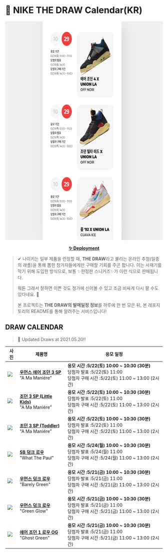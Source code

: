 # 👟 NIKE THE DRAW Calendar(KR)

<div align="center">
  <a href="https://junhoyeo.github.io/NIKE-THE-DRAW-Calendar/">
    <img src="./docs/images/preview.png" alt="Preview image of deployed application" height="700px" width="700px" />
  </a>
</div>

<p align="center">
  <a href="https://junhoyeo.github.io/NIKE-THE-DRAW-Calendar/index.html">
    <strong>✨ Deployment</strong>
  </a>
</p>

> ✔ 나이키는 일부 제품을 런칭할 때, **THE DRAW**라고 불리는 온라인 추첨(일종의 래플)을 통해 뽑힌 참가자들에게만 구매할 기회를 주곤 합니다. 이는 사재기를 막기 위해 도입한 방식으로, 보통 ✨한정판 스니커즈✨가 이런 식으로 판매됩니다.
>
> 뭐튼 그래서 잘하면 이쁜 것도 정가에 신어볼 수 있고 조금 비싸게 다시 팔 수도 있다네요. 🤭
>
> 본 프로젝트는 **THE DRAW의 발매일정 정보**를 하루에 한 번 모은 뒤, 본 레포지토리의 README를 통해 알려주는 서비스입니다!

## DRAW CALENDAR

<!-- DRAW CALENDAR: START -->

> 👟 Updated Draws at 2021.05.20‼️

| 사진 | 제품명 | 응모 일정 |
| --- | ---- | ------- |
| <img src="https://static-breeze.nike.co.kr/kr/ko_kr/cmsstatic/product/DH3434-110/29d50c8a-dc73-4666-8a85-faf082aa5794_primary.jpg?snkrBrowse" width="256" /> | <a href="https://www.nike.com/kr/launch/t/women/fw/basketball/DH3434-110/trub11/wmns-air-jordan-3-retro-sp"><strong>우먼스 에어 조던 3 SP</strong><br /></a> "A Ma Maniére" | <strong>응모 시간 :5/22(토) 10:00 ~ 10:30 (30분)</strong><br />당첨자 발표 :5/22(토) 11:00<br />당첨자 구매 시간 :5/22(토) 11:00 ~ 13:00 (2시간) |
| <img src="https://static-breeze.nike.co.kr/kr/ko_kr/cmsstatic/product/DJ0718-110/15b53a50-f7eb-4fdd-98bf-8424cbc201da_primary.jpg?snkrBrowse" width="256" /> | <a href="https://www.nike.com/kr/launch/t/little-kids/fw/basketball/DJ0718-110/zykk55/jordan-3-retro-sp-ps"><strong>조던 3 SP (Little Kids)</strong><br /></a> "A Ma Maniére" | <strong>응모 시간 :5/22(토) 10:00 ~ 10:30 (30분)</strong><br />당첨자 발표 :5/22(토) 11:00<br />당첨자 구매 시간 :5/22(토) 11:00 ~ 13:00 (2시간) |
| <img src="https://static-breeze.nike.co.kr/kr/ko_kr/cmsstatic/product/DJ0719-110/319531d8-e814-4587-a30f-f2229940199a_primary.jpg?snkrBrowse" width="256" /> | <a href="https://www.nike.com/kr/launch/t/baby/fw/basketball/DJ0719-110/qbex70/jordan-3-retro-sp-td"><strong>조던 3 SP (Toddler)</strong><br /></a> "A Ma Maniére" | <strong>응모 시간 :5/22(토) 10:00 ~ 10:30 (30분)</strong><br />당첨자 발표 :5/22(토) 11:00<br />당첨자 구매 시간 :5/22(토) 11:00 ~ 13:00 (2시간) |
| <img src="https://static-breeze.nike.co.kr/kr/ko_kr/cmsstatic/product/CZ2239-600/3457b7cb-1e95-478a-b049-74f635d781ce_primary.jpg?snkrBrowse" width="256" /> | <a href="https://www.nike.com/kr/launch/t/adult-unisex/fw/action-outdoor/CZ2239-600/hcmd90/nike-sb-dunk-low-pro-qs"><strong>SB 덩크 로우</strong><br /></a> "What The Paul" | <strong>응모 시간 :5/24(월) 10:00 ~ 10:30 (30분)</strong><br />당첨자 발표 :5/24(월) 11:00<br />당첨자 구매 시간 :5/24(월) 11:00 ~ 13:00 (2시간) |
| <img src="https://static-breeze.nike.co.kr/kr/ko_kr/cmsstatic/product/DD1503-104/536f04d3-1a0e-474b-875f-166499fc9905_primary.jpg?snkrBrowse" width="256" /> | <a href="https://www.nike.com/kr/launch/t/women/fw/nike-sportswear/DD1503-104/qmbd72/w-nike-dunk-low"><strong>우먼스 덩크 로우</strong><br /></a> "Barely Green" | <strong>응모 시간 :5/21(금) 10:00 ~ 10:30 (30분)</strong><br />당첨자 발표 :5/21(금) 11:00<br />당첨자 구매 시간 :5/21(금) 11:00 ~ 13:00 (2시간) |
| <img src="https://static-breeze.nike.co.kr/kr/ko_kr/cmsstatic/product/DD1503-105/2584e14f-f867-4795-a24b-18d3a61fceb8_primary.jpg?snkrBrowse" width="256" /> | <a href="https://www.nike.com/kr/launch/t/women/fw/nike-sportswear/DD1503-105/syyz22/w-nike-dunk-low"><strong>우먼스 덩크 로우</strong><br /></a> "Green Glow" | <strong>응모 시간 :5/21(금) 10:00 ~ 10:30 (30분)</strong><br />당첨자 발표 :5/21(금) 11:00<br />당첨자 구매 시간 :5/21(금) 11:00 ~ 13:00 (2시간) |
| <img src="https://static-breeze.nike.co.kr/kr/ko_kr/cmsstatic/product/DM7837-103/aaceb74a-50e2-4702-afc5-96f1136f915c_primary.jpg?snkrBrowse" width="256" /> | <a href="https://www.nike.com/kr/launch/t/men/fw/basketball/DM7837-103/cuwq65/air-jordan-1-low-og"><strong>에어 조던 1 로우 OG</strong><br /></a> "Ghost Green" | <strong>응모 시간 :5/21(금) 10:00 ~ 10:30 (30분)</strong><br />당첨자 발표 :5/21(금) 11:00<br />당첨자 구매 시간 :5/21(금) 11:00 ~ 13:00 (2시간) |

<!-- DRAW CALENDAR: END -->

